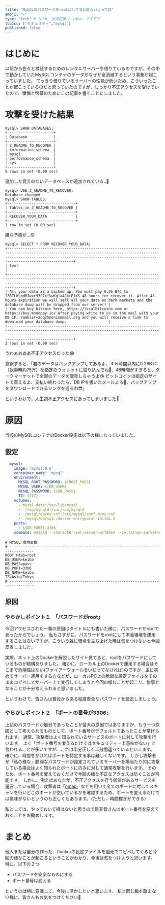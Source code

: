 ```yaml
---
title: "MySQLのパスワードをrootにしてると危ないよって話"
emoji: "💀"
type: "tech" # tech: 技術記事 / idea: アイデア
topics: ["セキュリティ","mysql"]
published: false
---
```


# はじめに
以前から色々と検証するためのレンタルサーバーを借りているのですが、その中で動かしていたMySQLコンテナのデータがなぜか全消滅するという事象が起こっていました。
てっきり借りているサーバーの性能が低いため、こういったことが起こっているのだと思っていたのですが、しっかり不正アクセスを受けていたので、懺悔と啓蒙のためにこの記事を書くことにしました。

# 攻撃を受けた結果
```
mysql> SHOW DATABASES;
+---------------------+
| Database            |
+---------------------+
| Z_README_TO_RECOVER |
| information_schema  |
| mysql               |
| performance_schema  |
| sys                 |
+---------------------+
5 rows in set (0.00 sec)
```
追加した覚えのないデータベースが追加されている..🤔

```
mysql> USE Z_README_TO_RECOVER;
Database changed
mysql> SHOW TABLES;
+-------------------------------+
| Tables_in_Z_README_TO_RECOVER |
+-------------------------------+
| RECOVER_YOUR_DATA             |
+-------------------------------+
1 row in set (0.00 sec)
````
嫌な予感が...😟

```
mysql> SELECT * FROM RECOVER_YOUR_DATA;
+------------------------------------------------------------------------------------------------------------------------------------------------------------------------------------------------------------------------------------------------+
| text                                                                                                                                                                                                                                           |
+------------------------------------------------------------------------------------------------------------------------------------------------------------------------------------------------------------------------------------------------+
| All your data is a backed up. You must pay 0.26 BTC to 13RTLWsodBJwxr93F7cfVwKg1a4JktE1XS 48 hours for recover it. After 48 hours expiration we will sell all your data on dark markets and the database dump will be dropped from our server! |
| You can buy bitcoin here, https://localbitcoins.com or https://buy.moonpay.io/ After paying write to us in the mail with your DB IP: rambler+2qqz5@onionmail.org and you will receive a link to download your database dump.                   |
+------------------------------------------------------------------------------------------------------------------------------------------------------------------------------------------------------------------------------------------------+
2 rows in set (0.00 sec)
```
うわぁあああ不正アクセスだった😂


意訳すると、「君のデータはバックアップしてあるよ、４８時間以内に0.26BTC（執筆時約75万）を指定のウォレットに振り込んでね🙏、48時間がすぎると、ダークマーケットで全部のデータを販売しちゃうよ😘
ビットコインは指定のサイトで買えるよ、支払い終わったら、DB IPを書いたメールよろ💌、バックアップをダウンロードできるリンクを送るわ😎」

というわけで、人生初不正アクセスにあってしまいました🥺

# 原因
当該のMySQLコンテナのDocker設定は以下の様になっていました。

## 設定
```yaml
  mysql:
    image: 'mysql:8.0'  
    container_name: 'mysql'  
    environment:
      MYSQL_ROOT_PASSWORD: ${ROOT_PASS}
      MYSQL_USER: ${DB_USER}
      MYSQL_PASSWORD: ${DB_PASS}
      TZ: ${TZ}
    volumes:
      - mysql-data:/var/lib/mysql
      - ./tmp/mysqld:/var/run/mysqld
      - ./mysql/db/my.cnf:/etc/mysql/conf.d/my.cnf
      - ./mysql/db/sql:/docker-entrypoint-initdb.d
    ports:
      - ${DB_PORT}:3306
    command: mysqld --character-set-server=utf8mb4 --collation-server=utf8mb4_unicode_ci
```
```env
# MYSQL 環境変数
# ---------------------------------------------------------------------------------
ROOT_PASS=root
DB_USER=keiba
DB_PASS=pass
DB_PORT=3306
DB_NAME=keiba
TZ=Asia/Tokyo
# ---------------------------------------------------------------------------------
```

## 原因
### やらかしポイント１　「パスワードがroot」
今回アクセスされた一番の原因はタイトルにも書いた様に、パスワードがrootであったからでしょう。
私もさすがに、パスワードをrootにして本番環境を運用することはないですが、こういう雑に環境を立ち上げた時は気をつけないと今回反省しました。

実際、ネット上のDockerを解説したサイト見てると、rootをパスワードにしているものが結構ありました。
確かに、ローカル上のDockerで運用する場合はそこまで危険性はない(ファイアーウォールをいじってなければ)のですが、主に初めてサーバー運用をする方などが、ローカルPC上の脆弱な設定ファイルをそのままコピペしてサーバー上で実行してしまうと今回の様なことが起こり、惨事となることが十分考えられると思いました。

というわけで、皆さんは普段からある程度安全なパスワードを設定しましょう。


### やらかしポイント２　「ポートの番号が3306」
上記のパスワードが脆弱であったことが最大の原因ではありますが、もう一つ原因として考えられるものとして、ポート番号がデフォルトであったことが挙げられます。
通常、攻撃者はよく知られているサービスのポートに対して攻撃を行います。
よく「ポート番号を変えるだけではセキュリティー上意味がない」と言われることが多いですが、これは半分正しく半分間違っているといえます。
確かに、時間をかければポートを特定する事は難しくないです。
しかし攻撃者が「私の様な」脆弱なパスワードが設定されているサーバーを場当たり的に攻撃している場合はよく知られたポートにのみに対して通常攻撃を行います。
そのため、ポート番号を変えておくだけで今回の様な不正なアクセスは防ぐことが可能です。
しかし、例えばあなたが、不正アクセスを行う価値があるサービスを運営している場合、攻撃者は「[nmap](https://nmap.org/man/ja/index.html)」などを用いて全てのポートに対してスキャンを行いどこのポートが空いているかを確認するため、ポートを変えるだけでは意味がないというのも正しくもあります。（ただし、時間稼ぎができる）
 
私としては、やっておいて損はないと思うので是非皆さんはポート番号を変えておくことをお勧めします。

# まとめ
他人または自分の作った、Dockerの設定ファイルを脳死でコピペしてくると今回の様なことが起こるということがわかり、今後は気をつけようと思います。
特に、以下の２つ
- パスワードを安全なものにする
- ポート番号は変える
  
というのは特に意識して、今後に活かしたいと思います。
私と同じ轍を踏まない様に、皆さんもお気をつけください👋